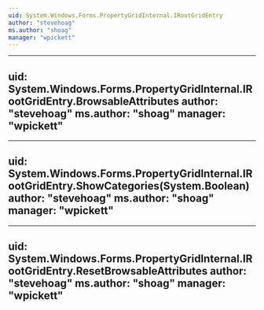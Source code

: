 ```yaml
---
uid: System.Windows.Forms.PropertyGridInternal.IRootGridEntry
author: "stevehoag"
ms.author: "shoag"
manager: "wpickett"
---
```


---
uid: System.Windows.Forms.PropertyGridInternal.IRootGridEntry.BrowsableAttributes
author: "stevehoag"
ms.author: "shoag"
manager: "wpickett"
---

---
uid: System.Windows.Forms.PropertyGridInternal.IRootGridEntry.ShowCategories(System.Boolean)
author: "stevehoag"
ms.author: "shoag"
manager: "wpickett"
---

---
uid: System.Windows.Forms.PropertyGridInternal.IRootGridEntry.ResetBrowsableAttributes
author: "stevehoag"
ms.author: "shoag"
manager: "wpickett"
---
